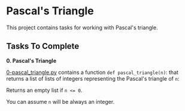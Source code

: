 # Pascal's Triangle
This project contains tasks for working with Pascal's triangle.

## Tasks To Complete
**0. Pascal's Triangle**

[0-pascal_triangle.py](https://github.com/AsuweRich/alx-interview/tree/main/0x00-pascal_triangle) contains a function `def pascal_triangle(n)`: that returns a list of lists of integers representing the Pascal's triangle of `n`:

Returns an empty list if `n <= 0`.

You can assume `n` will be always an integer.

